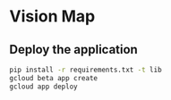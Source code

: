 # Vision Map

## Deploy the application

```sh
pip install -r requirements.txt -t lib
gcloud beta app create
gcloud app deploy
```